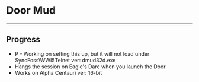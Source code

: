 # Door Mud
***

## Progress

* P - Working on setting this up, but it will not load under SyncFoss\WWI5Telnet ver: dmud32d.exe
* Hangs the session on Eagle's Dare when you launch the Door
* Works on Alpha Centauri ver: 16-bit
